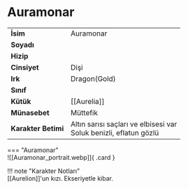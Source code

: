 # Auramonar   
  
<div class="grid" markdown>  
  
|  |  |  
|---|---|  
| **İsim** | Auramonar |  
| **Soyadı** |  |  
| **Hizip** |  |  
| **Cinsiyet** | Dişi |  
| **Irk** | Dragon(Gold) |  
| **Sınıf** |  |  
| **Kütük** | [[Aurelia]] |  
| **Münasebet** | Müttefik |  
| **Karakter Betimi** | Altın sarısı saçları ve elbisesi var<br>Soluk benizli, eflatun gözlü |  
  
  
=== "Auramonar"  
	![[Auramonar_portrait.webp]]{ .card }  
  
</div>  
  
!!! note "Karakter Notları"  
	[[Aurelion]]'un kızı. Ekseriyetle kibar.   